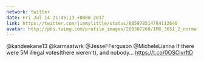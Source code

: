 ```yaml
---
network: twitter
date: Fri Jul 14 21:45:13 +0000 2017
link: https://twitter.com/jimmylittle/status/885978514784112640
avatar: http://pbs.twimg.com/profile_images/280307260/IMG_3651_2_normal.jpg
---
```


@kandeekane13 @karmaatwrk @JesseFFerguson @MicheleLianna If there were 5M illegal votes(there weren't), and nobody… https://t.co/0OSCivrftD
